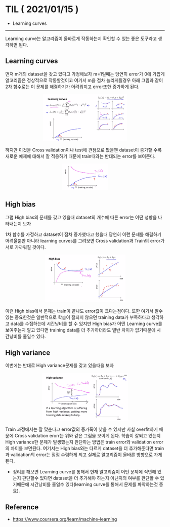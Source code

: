 # TIL ( 2021/01/15 )

- Learning curves

---

Learning curve는 알고리즘이 올바르게 작동하는지 확인할 수 있는 좋은 도구라고 생각하면 된다. 

## Learning curves

먼저 m개의 dataset을 갖고 있다고 가정해보자 m=1일때는 당연히 error가 0에 가깝게 알고리즘은 정상적으로 작동할것이고 여기서 m을 점차 늘리게될경우 아래 그림과 같이 2차 함수로는 이 문제를 해결하기가 어려워지고 error또한 증가하게 된다.

 <p align="center"><img src="../image/Machine/01.15/001.PNG" style="zoom:30%;"/></p>

하지만 이것을 Cross validation이나 test에 관점으로 봤을땐 dataset이 증가할 수록 새로운 예제에 대해서 잘 적응하기 때문에 train때와는 반대되는 error를 보여준다.

 <p align="center"><img src="../image/Machine/01.15/002.PNG" style="zoom:30%;"/></p>

## High bias

그럼 High bias의 문제를 갖고 있을때 dataset의 개수에 따른 error는 어떤 성향을 나타내는지 보자 

  

1차 함수를 가정하고 dataset이 점차 증가했다고 했을때 당연히 이런 문제를 해결하기 어려울뿐만 아니라 learning curves를 그려보면 Cross validation과 Train의 error가 서로 가까워질 것이다. 

 <p align="center"><img src="../image/Machine/01.15/003.PNG" style="zoom:30%;"/></p>

 이런 High bias에서 문제는 train이 끝나도 error값이 크다는점이다. 또한 여기서 알수있는 중요한것은 일반적으로 학습이 잘되지 않으면 training data가 부족하다고 생각하고 data를 수집하는데 시간낭비를 할 수 있지만 High bias가 어떤 Learning curve를 보여주는지 알고 있다면 training data를 더 추가하더라도 별반 차이가 없기때문에 시간낭비를 줄일수 있다. 

  

## High variance

이번에는 반대로 High variance문제를 갖고 있을때을 보자 

 <p align="center"><img src="../image/Machine/01.15/004.PNG" style="zoom:30%;"/></p>

Train 과정에서는 잘 맞춘다고 error값의 증가폭이 낮을 수 있지만 사실 overfit하기 때문에 Cross validation erorr는 위와 같은 그림을 보이게 된다. 학습이 잘되고 있는지 High variance한 문제가 발생했는지 판단하는 방법은 train error와 validation error의 차이를 보면된다. 여기서는 High bias와는 다르게 dataset을 더 추가해준다면 train과 validation의 error는 점점 수렴하게 되고 실제로 알고리즘이 올바른 방향으로 가게 된다. 

  

- 정리를 해보면 Learning curve를 통해서 현재 알고리즘이 어떤 문제에 직면해 있는지 판단할수 있다면 dataset을 더 추가해야 하는지  아닌지의 여부를 판단할 수 있기때문에 시간낭비를 줄일수 있다(learning curve를 통해서 문제를 파악하는것 중요).





## Reference

- https://www.coursera.org/learn/machine-learning

